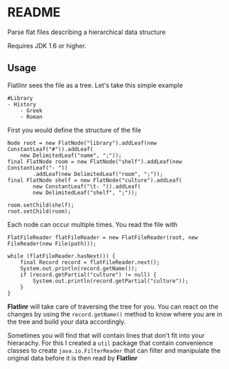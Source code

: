 # README #

Parse flat files describing a hierarchical data structure

Requires JDK 1.6 or higher.

## Usage ##

Flatlinr sees the file as a tree. Let's take this simple example

	#Library
	- History
		- Greek
		- Roman

First you would define the structure of the file

	Node root = new FlatNode("library").addLeaf(new ConstantLeaf("#")).addLeaf(
		new DelimitedLeaf("name", ";"));
	final FlatNode room = new FlatNode("shelf").addLeaf(new ConstantLeaf("- "))
			.addLeaf(new DelimitedLeaf("room", ";"));
	final FlatNode shelf = new FlatNode("culture").addLeaf(
			new ConstantLeaf("\t- ")).addLeaf(
			new DelimitedLeaf("shelf", ";"));
	
	room.setChild(shelf);
	root.setChild(room);
	
Each node can occur multiple times. You read the file with

	FlatFileReader flatFileReader = new FlatFileReader(root, new FileReader(new File(path)));
	
	while (flatFileReader.hasNext()) {
		final Record record = flatFileReader.next();
		System.out.println(record.getName());
		if (record.getPartial("culture") != null) {
			System.out.println(record.getPartial("culture"));
		}
	}
	
**Flatlinr** will take care of traversing the tree for you. You can react on the changes by using the `record.getName()` method to know where you are in the tree and build your data accordingly.

Sometimes you will find that will contain lines that don't fit into your hierarachy. For this I created a `util` package that contain convenience classes to create `java.io.FilterReader` that can filter and manipulate the original data before it is then read by **Flatlinr**  